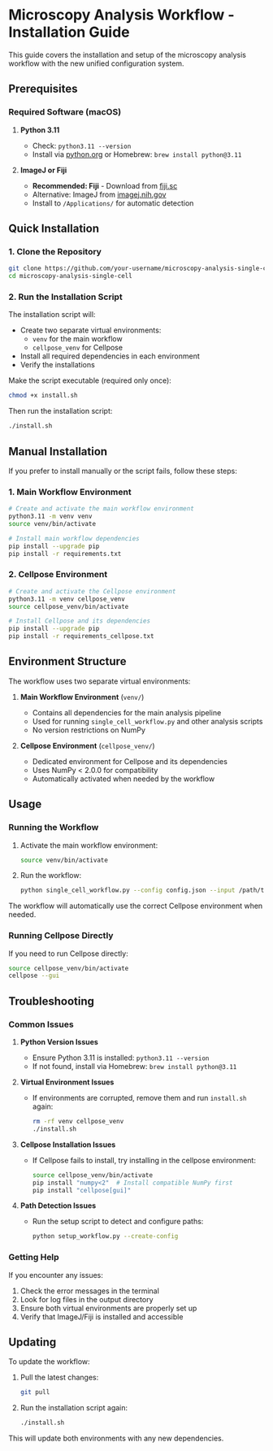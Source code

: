 # Microscopy Analysis Workflow - Installation Guide

This guide covers the installation and setup of the microscopy analysis workflow with the new unified configuration system.

## Prerequisites

### Required Software (macOS)

1. **Python 3.11**
   - Check: `python3.11 --version`
   - Install via [python.org](https://www.python.org/downloads/) or Homebrew: `brew install python@3.11`

2. **ImageJ or Fiji**
   - **Recommended: Fiji** - Download from [fiji.sc](https://fiji.sc/)
   - Alternative: ImageJ from [imagej.nih.gov](https://imagej.nih.gov/ij/download.html)
   - Install to `/Applications/` for automatic detection

## Quick Installation

### 1. Clone the Repository

```bash
git clone https://github.com/your-username/microscopy-analysis-single-cell.git
cd microscopy-analysis-single-cell
```

### 2. Run the Installation Script

The installation script will:
- Create two separate virtual environments:
  - `venv` for the main workflow
  - `cellpose_venv` for Cellpose
- Install all required dependencies in each environment
- Verify the installations

Make the script executable (required only once):
```bash
chmod +x install.sh
```

Then run the installation script:
```bash
./install.sh
```

## Manual Installation

If you prefer to install manually or the script fails, follow these steps:

### 1. Main Workflow Environment

```bash
# Create and activate the main workflow environment
python3.11 -m venv venv
source venv/bin/activate

# Install main workflow dependencies
pip install --upgrade pip
pip install -r requirements.txt
```

### 2. Cellpose Environment

```bash
# Create and activate the Cellpose environment
python3.11 -m venv cellpose_venv
source cellpose_venv/bin/activate

# Install Cellpose and its dependencies
pip install --upgrade pip
pip install -r requirements_cellpose.txt
```

## Environment Structure

The workflow uses two separate virtual environments:

1. **Main Workflow Environment** (`venv/`)
   - Contains all dependencies for the main analysis pipeline
   - Used for running `single_cell_workflow.py` and other analysis scripts
   - No version restrictions on NumPy

2. **Cellpose Environment** (`cellpose_venv/`)
   - Dedicated environment for Cellpose and its dependencies
   - Uses NumPy < 2.0.0 for compatibility
   - Automatically activated when needed by the workflow

## Usage

### Running the Workflow

1. Activate the main workflow environment:
   ```bash
   source venv/bin/activate
   ```

2. Run the workflow:
   ```bash
   python single_cell_workflow.py --config config.json --input /path/to/input --output /path/to/output
   ```

The workflow will automatically use the correct Cellpose environment when needed.

### Running Cellpose Directly

If you need to run Cellpose directly:

```bash
source cellpose_venv/bin/activate
cellpose --gui
```

## Troubleshooting

### Common Issues

1. **Python Version Issues**
   - Ensure Python 3.11 is installed: `python3.11 --version`
   - If not found, install via Homebrew: `brew install python@3.11`

2. **Virtual Environment Issues**
   - If environments are corrupted, remove them and run `install.sh` again:
     ```bash
     rm -rf venv cellpose_venv
     ./install.sh
     ```

3. **Cellpose Installation Issues**
   - If Cellpose fails to install, try installing in the cellpose environment:
     ```bash
     source cellpose_venv/bin/activate
     pip install "numpy<2"  # Install compatible NumPy first
     pip install "cellpose[gui]"
     ```

4. **Path Detection Issues**
   - Run the setup script to detect and configure paths:
     ```bash
     python setup_workflow.py --create-config
     ```

### Getting Help

If you encounter any issues:
1. Check the error messages in the terminal
2. Look for log files in the output directory
3. Ensure both virtual environments are properly set up
4. Verify that ImageJ/Fiji is installed and accessible

## Updating

To update the workflow:

1. Pull the latest changes:
   ```bash
   git pull
   ```

2. Run the installation script again:
   ```bash
   ./install.sh
   ```

This will update both environments with any new dependencies. 